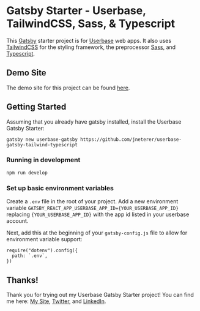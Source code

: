 # Gatsby Starter - Userbase, TailwindCSS, Sass, & Typescript

This [Gatsby](https://www.gatsbyjs.org/) starter project is for [Userbase](https://userbase.com/) web apps. It also uses [TailwindCSS](https://tailwindcss.com/) for the styling framework, the preprocessor [Sass](https://sass-lang.com/), and [Typescript](https://www.typescriptlang.org/).

## Demo Site

The demo site for this project can be found [here](https://userbase-gatsby-starter.netlify.com/).

## Getting Started

Assuming that you already have gatsby installed, install the Userbase Gatsby Starter:
```
gatsby new userbase-gatsby https://github.com/jneterer/userbase-gatsby-tailwind-typescript
```

### Running in development

`npm run develop`

### Set up basic environment variables

Create a `.env` file in the root of your project. Add a new environment variable `GATSBY_REACT_APP_USERBASE_APP_ID={YOUR_USERBASE_APP_ID}` replacing `{YOUR_USERBASE_APP_ID}` with the app id listed in your userbase account.

Next, add this at the beginning of your `gatsby-config.js` file to allow for environment variable support:

```
require("dotenv").config({
  path: `.env`,
})
```
## Thanks!
Thank you for trying out my Userbase Gatsby Starter project! You can find me here: [My Site](https://jacobneterer.com), [Twitter](https://twitter.com/jacobneterer), and [LinkedIn](https://www.linkedin.com/in/jacobneterer).
